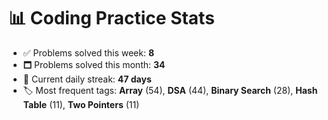 # 📊 Coding Practice Stats

- ✅ Problems solved this week: **8**
- 🗖️ Problems solved this month: **34**
- 📌 Current daily streak: **47 days**
- 🏷️ Most frequent tags: **Array** (54), **DSA** (44), **Binary Search** (28), **Hash Table** (11), **Two Pointers** (11)
